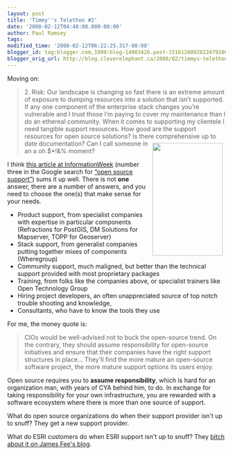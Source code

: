 ```yaml
---
layout: post
title: 'Timmy''s Telethon #2'
date: '2008-02-12T04:48:00.000-08:00'
author: Paul Ramsey
tags: 
modified_time: '2008-02-12T06:22:25.317-08:00'
blogger_id: tag:blogger.com,1999:blog-14903426.post-1516120092822479286
blogger_orig_url: http://blog.cleverelephant.ca/2008/02/timmys-telethon-2.html
---
```


Moving on:

<blockquote>2. Risk: Our landscape is changing so fast there is an extreme amount of exposure to dumping resources into a solution that isn’t supported. If any one component of the enterprise stack changes you’re vulnerable and I trust those I’m paying to cover my maintenance than I do an ethereal community. When it comes to supporting my clientele I need tangible support resources. How good are the support resources for open source solutions? Is there comprehensive up to <img src="http://www.consumer-action.org/archive/English/ConsumerRights/1997_HowToComplain_California/1997_HowToComplainCover.gif" width="162" height="260" style="float:right;margin:7px;" />date documentation? Can I call someone in an a oh $*!&% moment?</blockquote>

I think [this article at InformationWeek](http://www.informationweek.com/shared/printableArticle.jhtml?articleID=180207025) (number three in the Google search for [&ldquo;open source support&rdquo;](http://www.google.ca/search?q=open+source+support)) sums it up well.  There is not **one** answer, there are a number of answers, and you need to choose the one(s) that make sense for your needs.<ul><li>Product support, from specialist companies with expertise in particular components (Refractions for PostGIS, DM Solutions for Mapserver, TOPP for Geoserver)<li>Stack support, from generalist companies putting together mixes of components (Wheregroup)<li>Community support, much maligned, but better than the technical support provided with most proprietary packages<li>Training, from folks like the companies above, or specialist trainers like Open Technology Group<li>Hiring project developers, an often unappreciated source of top notch trouble shooting and knowledge,<li>Consultants, who have to know the tools they use</ul>For me, the money quote is:

<blockquote>CIOs would be well-advised not to buck the open-source trend. On the contrary, they should assume responsibility for open-source initiatives and ensure that their companies have the right support structures in place... They'll find the more mature an open-source software project, the more mature support options its users enjoy.</blockquote>

Open source requires you to **assume responsibility**, which is hard for an organization man, with years of CYA behind him, to do. In exchange for taking responsibility for your own infrastructure, you are rewarded with a software ecosystem where there is more than one source of support.

What do open source organizations do when their support provider isn't up to snuff? They get a new support provider.

What do ESRI customers do when ESRI support isn't up to snuff? They [bitch about it on James Fee's blog](http://www.spatiallyadjusted.com/2005/12/14/yea-im-looking-at-mapserver-enterprise/).